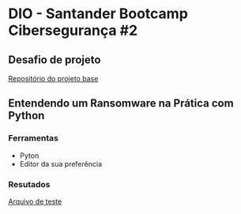 # DIO - Santander Bootcamp Cibersegurança #2

## Desafio de projeto

[Repositório do projeto base](https://github.com/cassiano-dio/cibersecurity-desafio-ransomware)

## Entendendo um Ransomware na Prática com Python

### Ferramentas

- Pyton
- Editor da sua preferência

### Resutados

[Arquivo de teste](./teste.txt)
